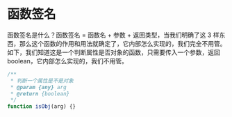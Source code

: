 # 函数签名

函数签名是什么？函数签名 = 函数名 + 参数 + 返回类型，当我们明确了这 3 样东西，那么这个函数的作用和用法就确定了，它内部怎么实现的，我们完全不用管。如下，我们知道这是一个判断属性是否对象的函数，只需要传入一个参数，返回 boolean，它内部怎么实现的，我们不用管。

```js
/**
 * 判断一个属性是不是对象
 * @param {any} arg
 * @return {boolean}
 */
function isObj(arg) {}
```
